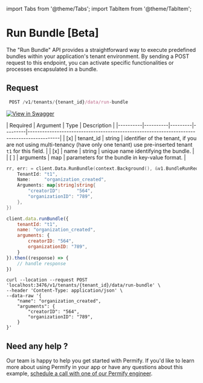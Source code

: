 import Tabs from '@theme/Tabs';
import TabItem from '@theme/TabItem';

# Run Bundle [Beta]

The "Run Bundle" API provides a straightforward way to execute predefined bundles within your application's tenant
environment. By sending a POST request to this endpoint, you can activate specific functionalities or processes
encapsulated in a bundle.

## Request

```javascript
 POST /v1/tenants/{tenant_id}/data/run-bundle
```

[![View in Swagger](http://jessemillar.github.io/view-in-swagger-button/button.svg)](https://permify.github.io/permify-swagger/#/Data/bundle.run)

| Required | Argument | Type | Description |
|----------|----------|---------|---------|-------------------------------------------------------------------------------------------|
| [x]   | tenant_id | string | identifier of the tenant, if you are not using multi-tenancy (have only one tenant) use pre-inserted tenant `t1` for this field. |
| [x]   | name | string | unique name identifying the bundle. |
| [ ]   | arguments | map | parameters for the bundle in key-value format. |

<Tabs>
<TabItem value="go" label="Go">

```go
rr, err: = client.Data.RunBundle(context.Background(), &v1.BundleRunRequest{
    TenantId: "t1",
    Name:     "organization_created",
    Arguments: map[string]string{
        "creatorID":      "564",
        "organizationID": "789",
    },
})
```

</TabItem>

<TabItem value="node" label="Node">

```javascript
client.data.runBundle({
    tenantId: "t1",
    name: "organization_created",
    arguments: {
        creatorID: "564",
        organizationID: "789",
    }
}).then((response) => {
    // handle response
})
```

</TabItem>
<TabItem value="curl" label="cURL">

```curl
curl --location --request POST 'localhost:3476/v1/tenants/{tenant_id}/data/run-bundle' \
--header 'Content-Type: application/json' \
--data-raw '{
    "name": "organization_created",
    "arguments": {
        "creatorID": "564",
        "organizationID": "789",
    }
}'
```

</TabItem>
</Tabs>

## Need any help ?

Our team is happy to help you get started with Permify. If you'd like to learn more about using Permify in your app or have any questions about this example, [schedule a call with one of our Permify engineer](https://meetings-eu1.hubspot.com/ege-aytin/call-with-an-expert).
